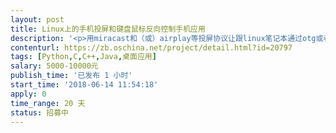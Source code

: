 ```yaml
---                
layout: post       
title: Linux上的手机投屏和键盘鼠标反向控制手机应用           
description: '<p>用miracast和（或）airplay等投屏协议让跟linux笔记本通过otg或者无线网络相连的智能手机把屏幕投到笔记本大屏上，笔记本电脑的键盘和鼠标能够控制手机， 进行文字输入等， ios手机由于无鼠标模块可以对鼠标控制无要求。 产品最后输出一个linux桌面应用。 </p>'     
contenturl: https://zb.oschina.net/project/detail.html?id=20797      
tags: [Python,C,C++,Java,桌面应用]            
salary: 5000-10000元          
publish_time: '已发布 1 小时'         
start_time: '2018-06-14 11:54:18'           
apply: 0                   
time_range: 20 天              
status: 招募中                  
---                 
```

